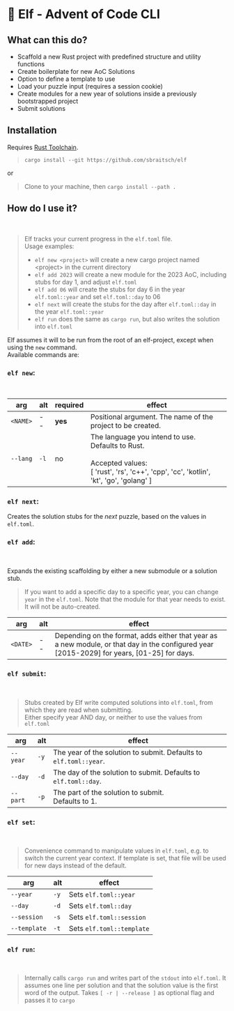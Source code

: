 # 🧝 Elf - Advent of Code CLI

## What can this do?

- Scaffold a new Rust project with predefined structure and utility functions
- Create boilerplate for new AoC Solutions
- Option to define a template to use
- Load your puzzle input (requires a session cookie)
- Create modules for a new year of solutions inside a previously bootstrapped project
- Submit solutions

## Installation

Requires [Rust Toolchain](https://rustup.rs/).

> `cargo install --git https://github.com/sbraitsch/elf`<br>

or<br>

> Clone to your machine, then `cargo install --path .`


## How do I use it?

<br>

> Elf tracks your current progress in the `elf.toml` file.<br>
> Usage examples:
>
> - `elf new <project>` will create a new cargo project named \<project> in the current directory
> - `elf add 2023` will create a new module for the 2023 AoC, including stubs for day 1, and adjust `elf.toml`
> - `elf add 06` will create the stubs for day 6 in the year `elf.toml::year` and set `elf.toml::day` to 06
> - `elf next` will create the stubs for the day after `elf.toml::day` in the year `elf.toml::year`
> - `elf run` does the same as `cargo run`, but also writes the solution into `elf.toml`


Elf assumes it will to be run from the root of an elf-project, except when using the `new` command.<br>
Available commands are:

### `elf new`:

<br>

| arg      | alt  | required | effect                                                                                                                                               |
| -------- |------|----------|------------------------------------------------------------------------------------------------------------------------------------------------------|
| `<NAME>` | --   | **yes**  | Positional argument. The name of the project to be created.                                                                                          |
| `--lang` | `-l` | no       | The language you intend to use. Defaults to Rust.<br><br> Accepted values: <br>[ 'rust', 'rs', 'c++', 'cpp', 'cc', 'kotlin', 'kt', 'go', 'golang' ]  |

### `elf next`:

Creates the solution stubs for the _next_ puzzle, based on the values in `elf.toml`.

### `elf add`:

<br>

Expands the existing scaffolding by either a new submodule or a solution stub.

> If you want to add a specific day to a specific year, you can change `year` in the `elf.toml`.
> Note that the module for that year needs to exist. It will not be auto-created.

| arg      | alt | effect                                                                                                                                          |
|----------|-----|-------------------------------------------------------------------------------------------------------------------------------------------------|
| `<DATE>` | --  | Depending on the format, adds either that year as a new module, or that day in the configured year<br/>[2015-2029] for years, [01-25] for days. |

### `elf submit`:

<br>

> Stubs created by Elf write computed solutions into `elf.toml`, from which they are read when submitting. <br>
> Either specify year AND day, or neither to use the values from `elf.toml`

| arg      | alt  | effect                                                            |
| -------- | ---- | ----------------------------------------------------------------- |
| `--year` | `-y` | The year of the solution to submit. Defaults to `elf.toml::year`. |
| `--day`  | `-d` | The day of the solution to submit. Defaults to `elf.toml::day`.   |
| `--part` | `-p` | The part of the solution to submit. <br> Defaults to 1.           |

### `elf set`:

<br>

> Convenience command to manipulate values in `elf.toml`, e.g. to switch the current year context.
> If template is set, that file will be used for new days instead of the default.

| arg          | alt  | effect                    |
| ------------ | ---- | ------------------------- |
| `--year`     | `-y` | Sets `elf.toml::year`     |
| `--day`      | `-d` | Sets `elf.toml::day`      |
| `--session`  | `-s` | Sets `elf.toml::session`  |
| `--template` | `-t` | Sets `elf.toml::template` |

### `elf run`:

<br>

> Internally calls `cargo run` and writes part of the `stdout` into `elf.toml`.
> It assumes one line per solution and that the solution value is the first word of the output.
> Takes `[ -r | --release ]` as optional flag and passes it to `cargo`
